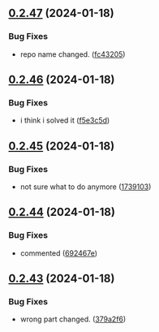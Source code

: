## [0.2.47](https://github.com/Energy-Control-no/fleet-flows-autoinstaller/compare/v0.2.46...v0.2.47) (2024-01-18)


### Bug Fixes

* repo name changed. ([fc43205](https://github.com/Energy-Control-no/fleet-flows-autoinstaller/commit/fc432052c4bedb21ab8fd8a6f5e5b50b6d831c90))



## [0.2.46](https://github.com/Energy-Control-no/fleet-flows-autoinstaller/compare/v0.2.45...v0.2.46) (2024-01-18)


### Bug Fixes

* i think i solved it ([f5e3c5d](https://github.com/Energy-Control-no/fleet-flows-autoinstaller/commit/f5e3c5d0ddbc269de65b43a0a5d6ca695df07558))



## [0.2.45](https://github.com/Energy-Control-no/fleet-flows-autoinstaller/compare/v0.2.44...v0.2.45) (2024-01-18)


### Bug Fixes

* not sure what to do anymore ([1739103](https://github.com/Energy-Control-no/fleet-flows-autoinstaller/commit/17391038d320a132f1329811d0711c899c99ef50))



## [0.2.44](https://github.com/Energy-Control-no/fleet-flows-autoinstaller/compare/v0.2.43...v0.2.44) (2024-01-18)


### Bug Fixes

* commented ([692467e](https://github.com/Energy-Control-no/fleet-flows-autoinstaller/commit/692467e2ede53d1bfee507cab4effe83c95f1bd0))



## [0.2.43](https://github.com/Energy-Control-no/fleet-flows-autoinstaller/compare/v0.2.42...v0.2.43) (2024-01-18)


### Bug Fixes

* wrong part changed. ([379a2f6](https://github.com/Energy-Control-no/fleet-flows-autoinstaller/commit/379a2f6358bbd430549150ede336ff9bf3e6f7c2))



